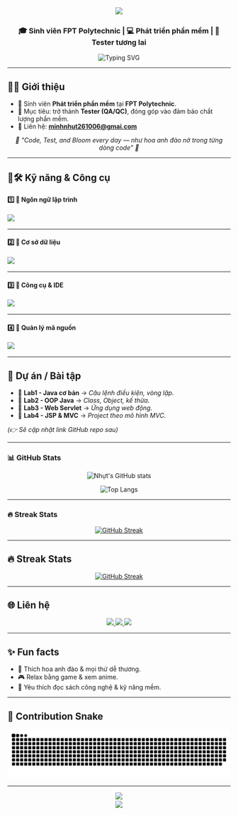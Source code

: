 <div align="center">
  <img src="https://capsule-render.vercel.app/api?type=waving&color=0:FF69B4,100:9370DB&height=200&section=header&text=Nguyễn%20Minh%20Nhựt&fontSize=40&fontColor=fff&animation=fadeIn&fontAlignY=35" />
</div>

<h3 align="center">🎓 Sinh viên FPT Polytechnic | 💻 Phát triển phần mềm | 🎯 Tester tương lai</h3>

<p align="center">
  <img src="https://readme-typing-svg.herokuapp.com?font=Fira+Code&size=22&pause=1000&color=FF69B4&center=true&vCenter=true&width=500&lines=🌸+Welcome+to+my+GitHub+Profile!;💻+Always+learning+new+things;🎯+Target%3A+Become+a+Software+Tester;✨+Let's+code+and+grow+together!" alt="Typing SVG" />
</p>

----

## 👨‍💻 Giới thiệu

* 🌱 Sinh viên **Phát triển phần mềm** tại **FPT Polytechnic**.
* 🎯 Mục tiêu: trở thành **Tester (QA/QC)**, đóng góp vào đảm bảo chất lượng phần mềm.
* 📧 Liên hệ: **[minhnhut261006@gmai.com](mailto:minhnhut261006@gmai.com)**

<div align="center">
  <i>🌸 "Code, Test, and Bloom every day — như hoa anh đào nở trong từng dòng code" 🌸</i>
</div>

---

## 🌸🛠 Kỹ năng & Công cụ

#### 1️⃣ 🌸 Ngôn ngữ lập trình

<div align="left">
  <img src="https://skillicons.dev/icons?i=java,js,html,css" height="45"/>
</div>

---

#### 2️⃣ 🌸 Cơ sở dữ liệu

<div align="left">
  <img src="https://skillicons.dev/icons?i=mysql" height="45"/>
</div>

---

#### 3️⃣ 🌸 Công cụ & IDE

<div align="left">
  <img src="https://skillicons.dev/icons?i=vscode,eclipse" height="45"/>
</div>

---

#### 4️⃣ 🌸 Quản lý mã nguồn

<div align="left">
  <img src="https://skillicons.dev/icons?i=git,github" height="45"/>
</div>

---

## 🚀 Dự án / Bài tập

* 📌 **Lab1 - Java cơ bản** → *Câu lệnh điều kiện, vòng lặp.*
* 📌 **Lab2 - OOP Java** → *Class, Object, kế thừa.*
* 📌 **Lab3 - Web Servlet** → *Ứng dụng web động.*
* 📌 **Lab4 - JSP & MVC** → *Project theo mô hình MVC.*

*(👉 Sẽ cập nhật link GitHub repo sau)*

---
### 📊 GitHub Stats

<div align="center">

![Nhựt's GitHub stats](https://github-readme-stats.vercel.app/api?username=nhutdady\&show_icons=true\&theme=tokyonight\&hide_border=true\&border_radius=10)

![Top Langs](https://github-readme-stats.vercel.app/api/top-langs/?username=nhutdady\&layout=compact\&theme=tokyonight\&hide_border=true\&border_radius=10)

</div>

---

### 🔥 Streak Stats

<div align="center">

[![GitHub Streak](https://streak-stats.vercel.app?user=nhutdady&theme=tokyonight&hide_border=true&border_radius=10)](https://git.io/streak-stats)

</div>

---

## 🔥 Streak Stats

<div align="center">

[![GitHub Streak](https://streak-stats.vercel.app?user=nhutdady&theme=tokyonight&hide_border=true&border_radius=10)](https://git.io/streak-stats)

</div>

---

## 🌐 Liên hệ

<div align="center">
  <a href="mailto:minhnhut261006@gmai.com">
    <img src="https://img.shields.io/badge/-Gmail-D14836?style=for-the-badge&logo=gmail&logoColor=white" />
  </a>
  <a href="https://www.linkedin.com/">
    <img src="https://img.shields.io/badge/-LinkedIn-0077B5?style=for-the-badge&logo=linkedin&logoColor=white" />
  </a>
  <a href="https://www.facebook.com/">
    <img src="https://img.shields.io/badge/-Facebook-1877F2?style=for-the-badge&logo=facebook&logoColor=white" />
  </a>
</div>

---

## ✨ Fun facts

* 🌸 Thích hoa anh đào & mọi thứ dễ thương.
* 🎮 Relax bằng game & xem anime.
* 📖 Yêu thích đọc sách công nghệ & kỹ năng mềm.

---

## 🐍 Contribution Snake

<div align="center">
  <img src="https://github.com/Platane/snk/raw/output/github-contribution-grid-snake.svg" alt="snake" />
</div>

---

<div align="center">
  <img src="https://komarev.com/ghpvc/?username=nhutdady&label=Visitors&color=ff69b4&style=flat-square" />
</div>

<div align="center">
  <img src="https://capsule-render.vercel.app/api?type=waving&color=0:FF69B4,100:9370DB&height=120&section=footer" />
</div>
